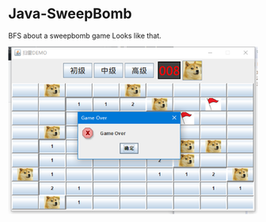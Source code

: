 # Java-SweepBomb
BFS about a sweepbomb game
Looks like that.

![image](SweepBomb/src/Visual/image/readme.png)
